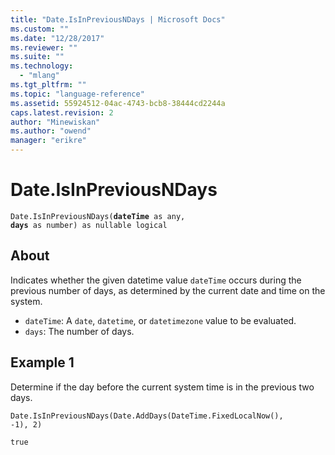 ```yaml
---
title: "Date.IsInPreviousNDays | Microsoft Docs"
ms.custom: ""
ms.date: "12/28/2017"
ms.reviewer: ""
ms.suite: ""
ms.technology: 
  - "mlang"
ms.tgt_pltfrm: ""
ms.topic: "language-reference"
ms.assetid: 55924512-04ac-4743-bcb8-38444cd2244a
caps.latest.revision: 2
author: "Minewiskan"
ms.author: "owend"
manager: "erikre"
---
```

# Date.IsInPreviousNDays
<code>Date.IsInPreviousNDays(**dateTime** as any, **days** as number) as nullable logical</code>

## About
Indicates whether the given datetime value <code>dateTime</code> occurs during the previous number of days, as determined by the current date and time on the system. 
* <code>dateTime</code>: A <code>date</code>, <code>datetime</code>, or <code>datetimezone</code> value to be evaluated. 
* <code>days</code>: The number of days.

## Example 1
Determine if the day before the current system time is in the previous two days.

<code>Date.IsInPreviousNDays(Date.AddDays(DateTime.FixedLocalNow(), -1), 2)</code>

<code>true</code>

